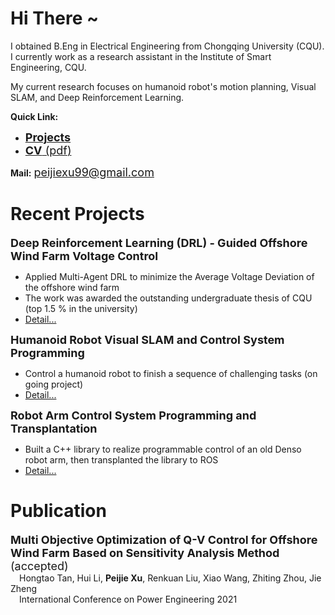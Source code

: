 <script>
var _hmt = _hmt || [];
(function() {
  var hm = document.createElement("script");
  hm.src = "https://hm.baidu.com/hm.js?7b209b2fdcb7fe3b26b9d3bfdaef9479";
  var s = document.getElementsByTagName("script")[0]; 
  s.parentNode.insertBefore(hm, s);
})();
</script>

# Hi There ~

I obtained B.Eng in Electrical Engineering from Chongqing University (CQU). I currently work as a research assistant in the Institute of Smart Engineering, CQU.

My current research focuses on humanoid robot's motion planning, Visual SLAM, and Deep Reinforcement Learning.

**Quick Link:** 
* <a href="Projects_Details/Projects_index.html"> <font size=4> <b>Projects</b></font> </a> 
* <a href="CV_ECE_Xu,Peijei.pdf" target="Peijie Xu's CV" ><font size=4> <b>CV</b> (pdf)</font></a> 

**Mail:**   <font size=4>peijiexu99@gmail.com</font> 



# Recent Projects

<font size=4> <b>Deep Reinforcement Learning (DRL) - Guided Offshore Wind Farm Voltage Control</b> </font>  

* Applied Multi-Agent DRL to minimize the Average Voltage Deviation of the offshore wind farm
* The work was awarded the outstanding undergraduate thesis of CQU (top 1.5 % in the university)
* <a href="Projects_Details/1_underguaduate_thesis.html" target="_blank_" >Detail...</a>

<font size=4> <b>Humanoid Robot Visual SLAM and Control System Programming</b> </font>  

* Control a humanoid robot to finish a sequence of challenging tasks (on going project)
* <a href="Projects_Details/4_Roban.html" target="_blank_" >Detail...</a>

<font size=4> <b>Robot Arm Control System Programming and Transplantation</b> </font>  

* Built a C++ library to realize programmable control of an old Denso robot arm,  then transplanted the library to ROS
* <a href="Projects_Details/5_denso_arm.html" target="_blank_" >Detail...</a>




# Publication

<font size=4> <b>Multi Objective Optimization of Q-V Control for Offshore Wind Farm Based on Sensitivity Analysis Method</b> (accepted)</font>  
&emsp;Hongtao Tan, Hui Li, **Peijie Xu**, Renkuan Liu, Xiao Wang, Zhiting Zhou, Jie Zheng  
&emsp;International Conference on Power Engineering 2021

